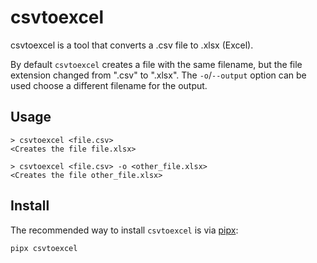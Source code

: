csvtoexcel
==========
csvtoexcel is a tool that converts a .csv file to .xlsx (Excel).

By default `csvtoexcel` creates a file with the same filename, but the file
extension changed from ".csv" to ".xlsx".
The `-o`/`--output` option can be used choose a different filename for the
output. 

Usage
-----

    > csvtoexcel <file.csv>
    <Creates the file file.xlsx>

    > csvtoexcel <file.csv> -o <other_file.xlsx>
    <Creates the file other_file.xlsx>

Install
-------
The recommended way to install `csvtoexcel` is via [pipx]:

    pipx csvtoexcel

[pipx]: https://github.com/pypa/pipx